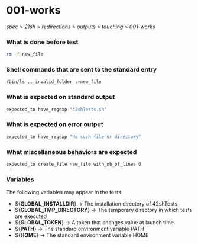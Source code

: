 # 001-works

*spec > 21sh > redirections > outputs > touching > 001-works*

### What is done before test

```bash
rm -f new_file
```

### Shell commands that are sent to the standard entry

```bash
/bin/ls .. invalid_folder :>new_file

```

### What is expected on standard output

```bash
expected_to have_regexp "42shTests.sh"

```

### What is expected on error output

```bash
expected_to have_regexp "No such file or directory"
```

### What miscellaneous behaviors are expected

```bash
expected_to create_file new_file with_nb_of_lines 0
```

### Variables

The following variables may appear in the tests:

* ${**GLOBAL_INSTALLDIR**} -> The installation directory of 42shTests
* ${**GLOBAL_TMP_DIRECTORY**} -> The temporary directory in which tests are executed
* ${**GLOBAL_TOKEN**} -> A token that changes value at launch time
* ${**PATH**} -> The standard environment variable PATH
* ${**HOME**} -> The standard environment variable HOME
